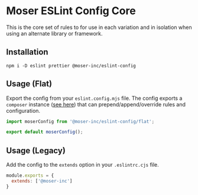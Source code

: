 # Moser ESLint Config Core

This is the core set of rules to for use in each variation and in isolation when using an alternate library or framework.

## Installation

```shell
npm i -D eslint prettier @moser-inc/eslint-config
```

## Usage (Flat)

Export the config from your `eslint.config.mjs` file. The config exports a `composer` instance ([see here](https://github.com/antfu/eslint-flat-config-utils)) that can prepend/append/override rules and configuration.

```ts
import moserConfig from '@moser-inc/eslint-config/flat';

export default moserConfig();
```

## Usage (Legacy)

Add the config to the `extends` option in your `.eslintrc.cjs` file.

```js
module.exports = {
  extends: ['@moser-inc']
}
```
